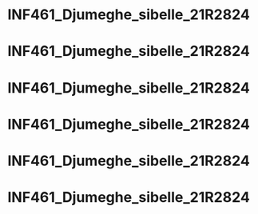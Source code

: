 # INF461_Djumeghe_sibelle_21R2824
# INF461_Djumeghe_sibelle_21R2824
# INF461_Djumeghe_sibelle_21R2824
# INF461_Djumeghe_sibelle_21R2824
# INF461_Djumeghe_sibelle_21R2824
# INF461_Djumeghe_sibelle_21R2824
